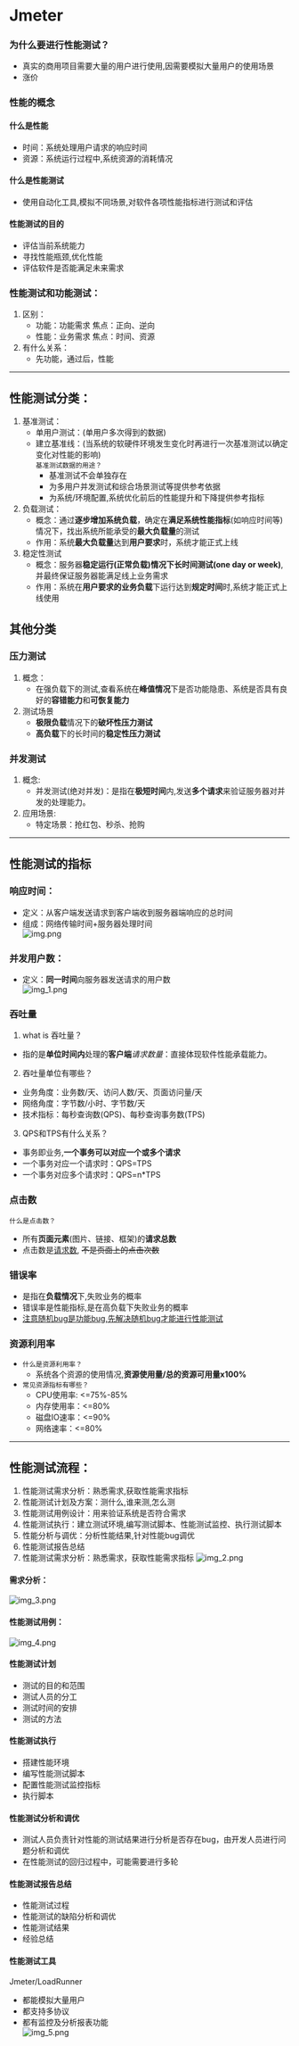 # Jmeter
### 为什么要进行性能测试？
* 真实的商用项目需要大量的用户进行使用,因需要模拟大量用户的使用场景
* 涨价
### 性能的概念
#### 什么是性能
* 时间：系统处理用户请求的响应时间
* 资源：系统运行过程中,系统资源的消耗情况
#### 什么是性能测试
* 使用自动化工具,模拟不同场景,对软件各项性能指标进行测试和评估
#### 性能测试的目的
* 评估当前系统能力
* 寻找性能瓶颈,优化性能
* 评估软件是否能满足未来需求
### 性能测试和功能测试：
1. 区别：
   * 功能：功能需求 焦点：正向、逆向
   * 性能：业务需求 焦点：时间、资源
2. 有什么关系：
   * 先功能，通过后，性能
***
## 性能测试分类：
1. 基准测试：
   * 单用户测试：(单用户多次得到的数据)
   * 建立基准线：(当系统的软硬件环境发生变化时再进行一次基准测试以确定变化对性能的影响)<br>
   `基准测试数据的用途？`
      * 基准测试不会单独存在
      * 为多用户并发测试和综合场景测试等提供参考依据
      * 为系统/环境配置,系统优化前后的性能提升和下降提供参考指标
2. 负载测试：
   * 概念：通过**逐步增加系统负载**，确定在**满足系统性能指标**(如响应时间等)情况下，找出系统所能承受的**最大负载量**的测试
   * 作用：系统**最大负载量**达到**用户要求**时，系统才能正式上线
3. 稳定性测试
   * 概念：服务器**稳定运行(正常负载)**情况下**长时间测试(one day or week)**,并最终保证服务器能满足线上业务需求
   * 作用：系统在**用户要求的业务负载**下运行达到**规定时间**时,系统才能正式上线使用
## 其他分类
### 压力测试
1. 概念：
   * 在强负载下的测试,查看系统在**峰值情况**下是否功能隐患、系统是否具有良好的**容错能力**和**可恢复能力**
2. 测试场景
   * **极限负载**情况下的**破坏性压力测试**
   * **高负载**下的长时间的**稳定性压力测试**
### 并发测试
1. 概念:
   * 并发测试(绝对并发)：是指在**极短时间**内,发送**多个请求**来验证服务器对并发的处理能力。
2. 应用场景:
   * 特定场景：抢红包、秒杀、抢购
***
## 性能测试的指标
### 响应时间：
* 定义：从客户端发送请求到客户端收到服务器端响应的总时间
* 组成：网络传输时间+服务器处理时间 
<br>![img.png](img.png)<br>
### 并发用户数：
* 定义：**同一时间**向服务器发送请求的用户数
<br>![img_1.png](img_1.png)<br>
### 吞吐量
1. what is 吞吐量？
* 指的是**单位时间内**处理的**客户端**_请求数量_：直接体现软件性能承载能力。
2. 吞吐量单位有哪些？
* 业务角度：业务数/天、访问人数/天、页面访问量/天
* 网络角度：字节数/小时、字节数/天
* 技术指标：每秒查询数(QPS)、每秒查询事务数(TPS)
3. QPS和TPS有什么关系？
* 事务即业务,**一个事务可以对应一个或多个请求**
* 一个事务对应一个请求时：QPS=TPS
* 一个事务对应多个请求时：QPS=n*TPS
### 点击数
`什么是点击数？`
* 所有**页面元素**(图片、链接、框架)的**请求总数**
* 点击数是<u>请求数</u>,    ~~不是页面上的点击次数~~
### 错误率
* 是指在**负载情况**下,失败业务的概率
* 错误率是性能指标,是在高负载下失败业务的概率
* <u>注意随机bug是功能bug,先解决随机bug才能进行性能测试</u>
### 资源利用率
* `什么是资源利用率？`
  * 系统各个资源的使用情况,**资源使用量/总的资源可用量x100%**
* `常见资源指标有哪些？`
  * CPU使用率: <=75%-85%
  * 内存使用率：<=80%
  * 磁盘IO速率：<=90%
  * 网络速率：<=80%
***
## 性能测试流程：
1. 性能测试需求分析：熟悉需求,获取性能需求指标
2. 性能测试计划及方案：测什么,谁来测,怎么测
3. 性能测试用例设计：用来验证系统是否符合需求
4. 性能测试执行：建立测试环境,编写测试脚本、性能测试监控、执行测试脚本
5. 性能分析与调优：分析性能结果,针对性能bug调优
6. 性能测试报告总结
7. 性能测试需求分析：熟悉需求，获取性能需求指标
![img_2.png](img_2.png)<br>
#### 需求分析：
![img_3.png](img_3.png)
#### 性能测试用例：
![img_4.png](img_4.png)
#### 性能测试计划
* 测试的目的和范围
* 测试人员的分工
* 测试时间的安排
* 测试的方法
#### 性能测试执行
- 搭建性能环境
- 编写性能测试脚本
- 配置性能测试监控指标
- 执行脚本
#### 性能测试分析和调优
+ 测试人员负责针对性能的测试结果进行分析是否存在bug，由开发人员进行问题分析和调优
+ 在性能测试的回归过程中，可能需要进行多轮
#### 性能测试报告总结
+ 性能测试过程
+ 性能测试的缺陷分析和调优
+ 性能测试结果
+ 经验总结
#### 性能测试工具
Jmeter/LoadRunner
- 都能模拟大量用户
- 都支持多协议
- 都有监控及分析报表功能<br>
![img_5.png](img_5.png)

